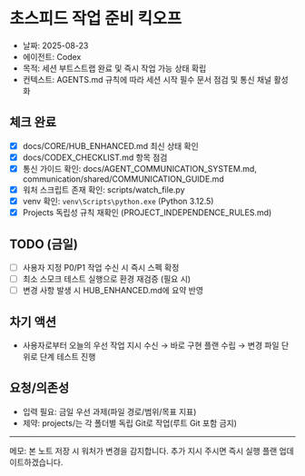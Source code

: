 # 초스피드 작업 준비 킥오프
- 날짜: 2025-08-23
- 에이전트: Codex
- 목적: 세션 부트스트랩 완료 및 즉시 작업 가능 상태 확립
- 컨텍스트: AGENTS.md 규칙에 따라 세션 시작 필수 문서 점검 및 통신 채널 활성화

## 체크 완료
- [x] docs/CORE/HUB_ENHANCED.md 최신 상태 확인
- [x] docs/CODEX_CHECKLIST.md 항목 점검
- [x] 통신 가이드 확인: docs/AGENT_COMMUNICATION_SYSTEM.md, communication/shared/COMMUNICATION_GUIDE.md
- [x] 워처 스크립트 존재 확인: scripts/watch_file.py
- [x] venv 확인: `venv\Scripts\python.exe` (Python 3.12.5)
- [x] Projects 독립성 규칙 재확인 (PROJECT_INDEPENDENCE_RULES.md)

## TODO (금일)
- [ ] 사용자 지정 P0/P1 작업 수신 시 즉시 스펙 확정
- [ ] 최소 스모크 테스트 실행으로 환경 재검증 (필요 시)
- [ ] 변경 사항 발생 시 HUB_ENHANCED.md에 요약 반영

## 차기 액션
- 사용자로부터 오늘의 우선 작업 지시 수신 → 바로 구현 플랜 수립 → 변경 파일 단위로 단계 테스트 진행

## 요청/의존성
- 입력 필요: 금일 우선 과제(파일 경로/범위/목표 지표)
- 제약: projects/는 각 폴더별 독립 Git로 작업(루트 Git 포함 금지)

---
메모: 본 노트 저장 시 워처가 변경을 감지합니다. 추가 지시 주시면 즉시 실행 플랜 업데이트하겠습니다.

